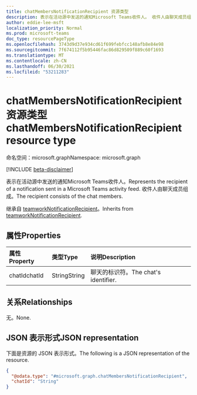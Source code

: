 ```yaml
---
title: chatMembersNotificationRecipient 资源类型
description: 表示在活动源中发送的通知Microsoft Teams收件人。 收件人由聊天成员组成。
author: eddie-lee-msft
localization_priority: Normal
ms.prod: microsoft-teams
doc_type: resourcePageType
ms.openlocfilehash: 3743d9d37e934cd61f699febfcc148afb8e84e98
ms.sourcegitcommit: 7f674112f5b95446fac86d829509f889c60f1693
ms.translationtype: MT
ms.contentlocale: zh-CN
ms.lasthandoff: 06/30/2021
ms.locfileid: "53211283"
---
```

# <a name="chatmembersnotificationrecipient-resource-type"></a><span data-ttu-id="63019-104">chatMembersNotificationRecipient 资源类型</span><span class="sxs-lookup"><span data-stu-id="63019-104">chatMembersNotificationRecipient resource type</span></span>

<span data-ttu-id="63019-105">命名空间：microsoft.graph</span><span class="sxs-lookup"><span data-stu-id="63019-105">Namespace: microsoft.graph</span></span>

[!INCLUDE [beta-disclaimer](../../includes/beta-disclaimer.md)]

<span data-ttu-id="63019-106">表示在活动源中发送的通知Microsoft Teams收件人。</span><span class="sxs-lookup"><span data-stu-id="63019-106">Represents the recipient of a notification sent in a Microsoft Teams activity feed.</span></span> <span data-ttu-id="63019-107">收件人由聊天成员组成。</span><span class="sxs-lookup"><span data-stu-id="63019-107">The recipient consists of the chat members.</span></span>

<span data-ttu-id="63019-108">继承自 [teamworkNotificationRecipient](teamworknotificationrecipient.md)。</span><span class="sxs-lookup"><span data-stu-id="63019-108">Inherits from [teamworkNotificationRecipient](teamworknotificationrecipient.md).</span></span>

## <a name="properties"></a><span data-ttu-id="63019-109">属性</span><span class="sxs-lookup"><span data-stu-id="63019-109">Properties</span></span>
|<span data-ttu-id="63019-110">属性</span><span class="sxs-lookup"><span data-stu-id="63019-110">Property</span></span>|<span data-ttu-id="63019-111">类型</span><span class="sxs-lookup"><span data-stu-id="63019-111">Type</span></span>|<span data-ttu-id="63019-112">说明</span><span class="sxs-lookup"><span data-stu-id="63019-112">Description</span></span>|
|:---|:---|:---|
|<span data-ttu-id="63019-113">chatId</span><span class="sxs-lookup"><span data-stu-id="63019-113">chatId</span></span>|<span data-ttu-id="63019-114">String</span><span class="sxs-lookup"><span data-stu-id="63019-114">String</span></span>|<span data-ttu-id="63019-115">聊天的标识符。</span><span class="sxs-lookup"><span data-stu-id="63019-115">The chat's identifier.</span></span>|

## <a name="relationships"></a><span data-ttu-id="63019-116">关系</span><span class="sxs-lookup"><span data-stu-id="63019-116">Relationships</span></span>
<span data-ttu-id="63019-117">无。</span><span class="sxs-lookup"><span data-stu-id="63019-117">None.</span></span>

## <a name="json-representation"></a><span data-ttu-id="63019-118">JSON 表示形式</span><span class="sxs-lookup"><span data-stu-id="63019-118">JSON representation</span></span>
<span data-ttu-id="63019-119">下面是资源的 JSON 表示形式。</span><span class="sxs-lookup"><span data-stu-id="63019-119">The following is a JSON representation of the resource.</span></span>
<!-- {
  "blockType": "resource",
  "@odata.type": "microsoft.graph.chatMembersNotificationRecipient"
}
-->

``` json
{
  "@odata.type": "#microsoft.graph.chatMembersNotificationRecipient",
  "chatId": "String"
}
```

